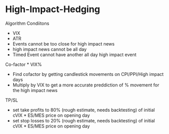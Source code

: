 # High-Impact-Hedging



Algorithm Condiitons
- VIX
- ATR
- Events cannot be too close for high impact news
- high impact news cannot be all day
- Timed Event cannot have another all day high impact event


Co-factor * VIX%
- Find cofactor by getting candlestick movements on CPI/PPI/High impact days
- Multiply by VIX to get a more accurate preddiction of % movement for the high impact news

TP/SL
- set take profits to 80% (rough estimate, needs backtesting) of initial cVIX * ES/MES price on opening day
- set stop losses to 20% (rough estimate, needs backtesting) of initial cVIX * ES/MES price on opening day
